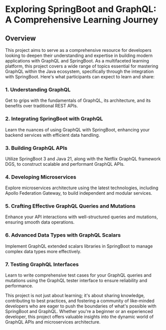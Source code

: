 # Exploring SpringBoot and GraphQL: A Comprehensive Learning Journey

## Overview

This project aims to serve as a comprehensive resource for developers looking to deepen their understanding and expertise in building modern applications with GraphQL and SpringBoot. As a multifaceted learning platform, this project covers a wide range of topics essential for mastering GraphQL within the Java ecosystem, specifically through the integration with SpringBoot. Here's what participants can expect to learn and share:

### 1. Understanding GraphQL
Get to grips with the fundamentals of GraphQL, its architecture, and its benefits over traditional REST APIs.

### 2. Integrating SpringBoot with GraphQL
Learn the nuances of using GraphQL with SpringBoot, enhancing your backend services with efficient data handling.

### 3. Building GraphQL APIs
Utilize SpringBoot 3 and Java 21, along with the Netflix GraphQL framework DGS, to construct scalable and performant GraphQL APIs.

### 4. Developing Microservices
Explore microservices architecture using the latest technologies, including Apollo Federation Gateway, to build independent and modular services.

### 5. Crafting Effective GraphQL Queries and Mutations
Enhance your API interactions with well-structured queries and mutations, ensuring smooth data operations.

### 6. Advanced Data Types with GraphQL Scalars
Implement GraphQL extended scalars libraries in SpringBoot to manage complex data types more effectively.

### 7. Testing GraphQL Interfaces
Learn to write comprehensive test cases for your GraphQL queries and mutations using the GraphQL tester interface to ensure reliability and performance.

This project is not just about learning; it's about sharing knowledge, contributing to best practices, and fostering a community of like-minded developers who are eager to push the boundaries of what's possible with SpringBoot and GraphQL. Whether you're a beginner or an experienced developer, this project offers valuable insights into the dynamic world of GraphQL APIs and microservices architecture.
